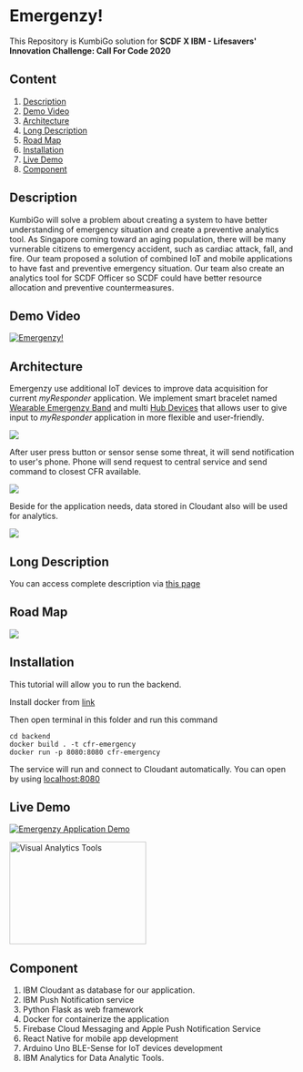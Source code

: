 # Emergenzy!
This Repository is KumbiGo solution for **SCDF X IBM - Lifesavers' Innovation Challenge: Call For Code 2020**

## Content
1. [Description](#description)
2. [Demo Video](#demo-video)
3. [Architecture](#architecture)
4. [Long Description](#long-description)
5. [Road Map](#road-map)
6. [Installation](#installation)
7. [Live Demo](#live-demo)
8. [Component](#component)

## Description
KumbiGo will solve a problem about creating a system to have better understanding of emergency situation and create a preventive analytics tool. As Singapore coming toward an aging population, there will be many vurnerable citizens to emergency accident, such as cardiac attack, fall, and fire. Our team proposed a solution of combined IoT and mobile applications to have fast and preventive emergency situation. Our team also create an analytics tool for SCDF Officer so SCDF could have better resource allocation and preventive countermeasures.

## Demo Video
[![Emergenzy!](http://img.youtube.com/vi/68Q8o2LnBG0/0.jpg)](http://www.youtube.com/watch?v=68Q8o2LnBG0)

## Architecture

Emergenzy use additional IoT devices to improve data acquisition for current *myResponder* application. We implement smart bracelet named [Wearable Emergenzy Band](https://github.com/fazallm/kumbigo-Emergenzy_SCDFXIBM/tree/master/IoT%20Devices/Wearable%20Band) and multi [Hub Devices](https://github.com/fazallm/kumbigo-Emergenzy_SCDFXIBM/tree/master/IoT%20Devices/IoT%20Emergency%20Devices%20Hub) that allows user to give input to *myResponder* application in more flexible and user-friendly.


<image src="Wearable.jpeg">

After user press button or sensor sense some threat, it will send notification to user's phone. Phone will send request to central service and send command to closest CFR available.


<image src="Flow Diagram.png">

Beside for the application needs, data stored in Cloudant also will be used for analytics. 

<image src="Tableu.png">

## Long Description
You can access complete description via [this page](https://github.com/fazallm/kumbigo-Emergenzy_SCDFXIBM/tree/master/Long%20Description)

## Road Map

<image src="Roadmap.jpeg">

## Installation

This tutorial will allow you to run the backend.

Install docker from [link](https://docs.docker.com/get-docker/)

Then open terminal in this folder and run this command

```
cd backend
docker build . -t cfr-emergency
docker run -p 8080:8080 cfr-emergency
```

The service will run and connect to Cloudant automatically. You can open by using [localhost:8080](localhost:8080)

## Live Demo
[![Emergenzy Application Demo](http://img.youtube.com/vi/ug4csLX9RF4/0.jpg)](http://www.youtube.com/watch?v=ug4csLX9RF4)

<a href="http://www.youtube.com/watch?feature=player_embedded&v=llO5we8W9-M
" target="_blank"><img src="http://img.youtube.com/vi/llO5we8W9-M/0.jpg" 
alt="Visual Analytics Tools" width="240" height="180"/></a>

## Component
1. IBM Cloudant as database for our application.
2. IBM Push Notification service
3. Python Flask as web framework
4. Docker for containerize the application
5. Firebase Cloud Messaging and Apple Push Notification Service
6. React Native for mobile app development
7. Arduino Uno BLE-Sense for IoT devices development
8. IBM Analytics for Data Analytic Tools.
